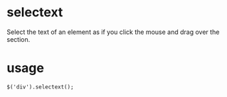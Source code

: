 # selectext
Select the text of an element as if you click the mouse and drag over the section.

# usage
	$('div').selectext();

